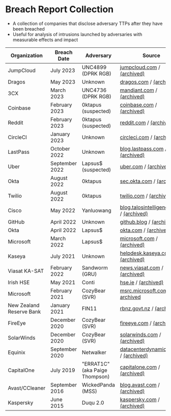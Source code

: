 # Breach Report Collection
- A collection of companies that disclose adversary TTPs after they have been breached
- Useful for analysis of intrusions launched by adversaries with measurable effects and impact

| Organization | Breach Date | Adversary | Source |
|---|---|---|---|
| JumpCloud | July 2023 | UNC4899 (DPRK RGB) | [jumpcloud.com](https://jumpcloud.com/blog/security-update-incident-details) / [(archived)](https://web.archive.org/web/20230726144600/https://jumpcloud.com/blog/security-update-incident-details) |
| Dragos | May 2023 | Unknown | [dragos.com](https://www.dragos.com/blog/deconstructing-a-cybersecurity-event/) / [(archived)](https://web.archive.org/web/20230510160749/https://www.dragos.com/blog/deconstructing-a-cybersecurity-event/) |
| 3CX | March 2023 | UNC4736 (DPRK RGB) | [mandiant.com](https://www.mandiant.com/resources/blog/3cx-software-supply-chain-compromise) / [(archived)](https://web.archive.org/web/20230514094509/https://www.mandiant.com/resources/blog/3cx-software-supply-chain-compromise) |
| Coinbase | February 2023 | 0ktapus (suspected) | [coinbase.com](https://www.coinbase.com/blog/social-engineering-a-coinbase-case-study) / [(archived)](https://web.archive.org/web/20230222172459/https://www.coinbase.com/blog/social-engineering-a-coinbase-case-study)|
| Reddit | February 2023 | 0ktapus (suspected) | [reddit.com](https://www.reddit.com/r/reddit/comments/10y427y/we_had_a_security_incident_heres_what_we_know/) / [(archived)](https://web.archive.org/web/20230210080951/https://www.reddit.com/r/reddit/comments/10y427y/we_had_a_security_incident_heres_what_we_know/)  |
| CircleCI | January 2023 | Unknown | [circleci.com](https://circleci.com/blog/jan-4-2023-incident-report/) / [(archived)](https://web.archive.org/web/20230324014148/https://circleci.com/blog/jan-4-2023-incident-report/)|
| LastPass | October 2022 | Unknown | [blog.lastpass.com](https://blog.lastpass.com/2023/03/security-incident-update-recommended-actions/) / [(archived)](https://web.archive.org/web/20230404132342/https://blog.lastpass.com/2023/03/security-incident-update-recommended-actions/) |
| Uber | September 2022 | Lapsus$ (suspected) | [uber.com](https://www.uber.com/newsroom/security-update/) / [(archived)](https://web.archive.org/web/20230405195617/https://www.uber.com/newsroom/security-update/) |
| Okta | August 2022 | 0ktapus | [sec.okta.com](https://sec.okta.com/scatterswine) / [(archived)](https://web.archive.org/web/20230131172440/https://sec.okta.com/scatterswine/) |
| Twilio | August 2022 | 0ktapus | [twilio.com](https://www.twilio.com/blog/august-2022-social-engineering-attack) / [(archived)](https://web.archive.org/web/20230404043749/https://www.twilio.com/blog/august-2022-social-engineering-attack) |
| Cisco | May 2022 | Yanluowang| [blog.talosintelligence.com](https://blog.talosintelligence.com/recent-cyber-attack/) / [(archived)](https://web.archive.org/web/20230407165709/https://blog.talosintelligence.com/recent-cyber-attack/) |
| GitHub | April 2022 | Unknown | [github.blog](https://github.blog/2022-04-15-security-alert-stolen-oauth-user-tokens/) / [(archived)](https://web.archive.org/web/20230201012026/https://github.blog/2022-04-15-security-alert-stolen-oauth-user-tokens/) |
| Okta | April 2022 | Lapsus$ | [okta.com](https://www.okta.com/blog/2022/04/okta-concludes-its-investigation-into-the-january-2022-compromise/) / [(archived)](https://web.archive.org/web/20230325071437/https://www.okta.com/blog/2022/04/okta-concludes-its-investigation-into-the-january-2022-compromise/) |
| Microsoft | March 2022 | Lapsus$ | [microsoft.com](https://www.microsoft.com/en-us/security/blog/2022/03/22/dev-0537-criminal-actor-targeting-organizations-for-data-exfiltration-and-destruction/) / [(archived)](https://web.archive.org/web/20230212051224/https://www.microsoft.com/en-us/security/blog/2022/03/22/dev-0537-criminal-actor-targeting-organizations-for-data-exfiltration-and-destruction/) |
| Kaseya | July 2021 | Unknown | [helpdesk.kaseya.com](https://helpdesk.kaseya.com/hc/en-gb/articles/4403584098961-Incident-Overview-Technical-Details) / [(archived)](https://web.archive.org/web/20230416084704/https://helpdesk.kaseya.com/hc/en-gb/articles/4403584098961-Incident-Overview-Technical-Details) |
| Viasat KA-SAT | February 2022 | Sandworm (GRU) | [news.viasat.com](https://news.viasat.com/blog/corporate/ka-sat-network-cyber-attack-overview) / [(archived)](https://web.archive.org/web/20230407225107/https://news.viasat.com/blog/corporate/ka-sat-network-cyber-attack-overview) |
| Irish HSE | May 2021 | Conti | [hse.ie](https://www.hse.ie/eng/services/news/media/pressrel/hse-publishes-independent-report-on-conti-cyber-attack.html) / [(archived)](https://web.archive.org/web/20230323031057/https://www.hse.ie/eng/services/news/media/pressrel/hse-publishes-independent-report-on-conti-cyber-attack.html) |
| Microsoft | February 2021 | CozyBear (SVR) | [msrc.microsoft.com](https://msrc.microsoft.com/blog/2021/02/microsoft-internal-solorigate-investigation-final-update/) / [archived](https://web.archive.org/web/20230313193242/https://msrc.microsoft.com/blog/2021/02/microsoft-internal-solorigate-investigation-final-update/) |
| New Zealand Reserve Bank | January 2021 | FIN11 | [rbnz.govt.nz](https://www.rbnz.govt.nz/about-us/responsibility-and-accountability/our-response-to-the-data-breach) / [(archived)](https://web.archive.org/web/20230206161320/https://www.rbnz.govt.nz/about-us/responsibility-and-accountability/our-response-to-the-data-breach) |
| FireEye | December 2020 | CozyBear (SVR) | [fireeye.com](https://www.fireeye.com/blog/threat-research/2020/12/unauthorized-access-of-fireeye-red-team-tools.html) / [(archived)](https://web.archive.org/web/20201209011927/https://www.fireeye.com/blog/threat-research/2020/12/unauthorized-access-of-fireeye-red-team-tools.html) |
| SolarWinds | December 2020 | CozyBear (SVR) | [solarwinds.com](https://orangematter.solarwinds.com/2021/01/11/new-findings-from-our-investigation-of-sunburst/) / [(archived)](https://web.archive.org/web/20230209021934/https://orangematter.solarwinds.com/2021/01/11/new-findings-from-our-investigation-of-sunburst/) |
| Equinix | September 2020| Netwalker | [datacenterdynamics.com](https://www.datacenterdynamics.com/en/analysis/michael-montoya-equinixs-ciso-a-year-on-from-its-2020-ransomware-incident/) / [(archived)](https://web.archive.org/web/20221129110831/https://www.datacenterdynamics.com/en/analysis/michael-montoya-equinixs-ciso-a-year-on-from-its-2020-ransomware-incident/) |
| CapitalOne | July 2019 | "ERRAT1C" (aka Paige Thompson) | [capitalone.com](https://www.capitalone.com/digital/facts2019/) / [(archived)](https://web.archive.org/web/20230729170922/https://www.capitalone.com/digital/facts2019/)|
| Avast/CCleaner | September 2016 | WickedPanda (MSS) | [blog.avast,com](https://blog.avast.com/update-ccleaner-attackers-entered-via-teamviewer) / [(archived)](https://web.archive.org/web/20230406024839/https://blog.avast.com/update-ccleaner-attackers-entered-via-teamviewer) |
| Kaspersky | June 2015 | Duqu 2.0 | [kaspersky.com](https://www.kaspersky.com/about/press-releases/2015_duqu-is-back-kaspersky-lab-reveals-cyberattack-on-its-corporate-network-that-also-hit-high-profile-victims-in-western-countries-the-middle-east-and-asia) / [(archived)](https://web.archive.org/web/20221102194801/https://www.kaspersky.com/about/press-releases/2015_duqu-is-back-kaspersky-lab-reveals-cyberattack-on-its-corporate-network-that-also-hit-high-profile-victims-in-western-countries-the-middle-east-and-asia) |
